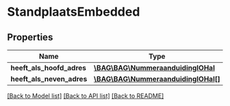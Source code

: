 # StandplaatsEmbedded

## Properties
Name | Type | Description | Notes
------------ | ------------- | ------------- | -------------
**heeft_als_hoofd_adres** | [**\BAG\BAG\NummeraanduidingIOHal**](NummeraanduidingIOHal.md) |  | [optional] 
**heeft_als_neven_adres** | [**\BAG\BAG\NummeraanduidingIOHal[]**](NummeraanduidingIOHal.md) |  | [optional] 

[[Back to Model list]](../../README.md#documentation-for-models) [[Back to API list]](../../README.md#documentation-for-api-endpoints) [[Back to README]](../../README.md)

